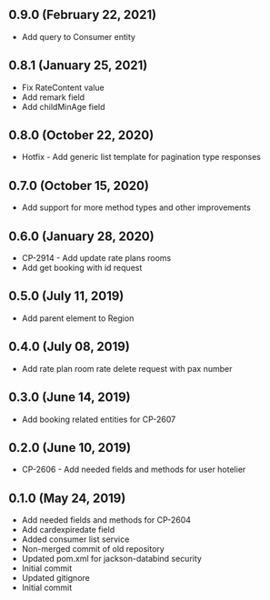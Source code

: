 ## 0.9.0 (February 22, 2021)
  - Add query to Consumer entity

## 0.8.1 (January 25, 2021)
  - Fix RateContent value
  - Add remark field
  - Add childMinAge field

## 0.8.0 (October 22, 2020)
  - Hotfix - Add generic list template for pagination type responses

## 0.7.0 (October 15, 2020)
  - Add support for more method types and other improvements

## 0.6.0 (January 28, 2020)
  - CP-2914 - Add update rate plans rooms
  - Add get booking with id request

## 0.5.0 (July 11, 2019)
  - Add parent element to Region

## 0.4.0 (July 08, 2019)
  - Add rate plan room rate delete request with pax number

## 0.3.0 (June 14, 2019)
  - Add booking related entities for CP-2607

## 0.2.0 (June 10, 2019)
  - CP-2606 - Add needed fields and methods for user hotelier

## 0.1.0 (May 24, 2019)
  - Add needed fields and methods for CP-2604
  - Add cardexpiredate field
  - Added consumer list service
  - Non-merged commit of old repository
  - Updated pom.xml for jackson-databind security
  - Initial commit
  - Updated gitignore
  - Initial commit

